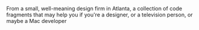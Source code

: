 From a small, well-meaning design firm in Atlanta, a collection of code fragments that may help you if you're a designer, or a television person, or maybe  a Mac developer